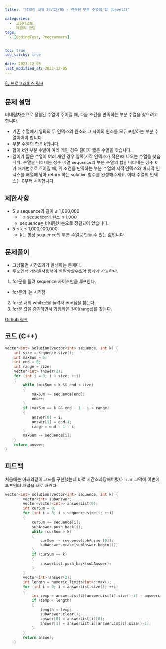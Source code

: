 ```yaml
---
title:  "데일리 코테 23/12/05 - 연속된 부분 수열의 합 (Level2)" 

categories:
  -  코딩테스트
  -  데일리 코딩
tags:
  - [CodingTest, Programmers]


toc: true
toc_sticky: true

date: 2023-12-05
last_modified_at: 2023-12-05
---
```


[🌜 프로그래머스 링크](https://school.programmers.co.kr/learn/courses/30/lessons/178870)

## 문제 설명
비내림차순으로 정렬된 수열이 주어질 때, 다음 조건을 만족하는 부분 수열을 찾으려고 합니다.

- 기존 수열에서 임의의 두 인덱스의 원소와 그 사이의 원소를 모두 포함하는 부분 수열이어야 합니다.
- 부분 수열의 합은 k입니다.
- 합이 k인 부분 수열이 여러 개인 경우 길이가 짧은 수열을 찾습니다.
- 길이가 짧은 수열이 여러 개인 경우 앞쪽(시작 인덱스가 작은)에 나오는 수열을 찾습니다.
수열을 나타내는 정수 배열 sequence와 부분 수열의 합을 나타내는 정수 k가 매개변수로 주어질 때, 위 조건을 만족하는 부분 수열의 시작 인덱스와 마지막 인덱스를 배열에 담아 return 하는 solution 함수를 완성해주세요. 이때 수열의 인덱스는 0부터 시작합니다.

## 제한사항
- 5 ≤ sequence의 길이 ≤ 1,000,000
  - 1 ≤ sequence의 원소 ≤ 1,000
  - sequence는 비내림차순으로 정렬되어 있습니다.
- 5 ≤ k ≤ 1,000,000,000
  - k는 항상 sequence의 부분 수열로 만들 수 있는 값입니다.

## 문제풀이
- 그냥풀면 시간초과가 발생하는 문제다.
- 투포인터 개념을사용해야 최적화할수있어 통과가 가능하다.

1. for문을 돌려 sequence 사이즈만큼 루프한다.
  - for문의 i는 시작점
2. for문 내의 while문을 돌려서 end점을 찾는다.
3. for문 값을 증가하면서 가장작은 길이(range)를 찾는다.

[Github 링크](https://github.com/OneThingChanged/DailyCodingTest/blob/main/Program/CodingTestCpp/Level2/SumConsecutive.h)

## 코드 (C++)
```cpp
vector<int> solution(vector<int> sequence, int k) {
    int size = sequence.size();
    int maxSum = 0;
    int end = 0;
    int range = size;
    vector<int> answer(2);
    for (int i = 0; i < size; ++i)
    {
        while (maxSum < k && end < size)
        {
            maxSum += sequence[end];
            end++;
        }
        if (maxSum == k && end - 1 - i < range)
        {
            answer[0] = i;
            answer[1] = end-1;
            range = end - 1 - i;
        }
        maxSum -= sequence[i];
    }
    return answer;
}
```

## 피드백
처음에는 아래와같이 코드를 구현했는데 바로 시간초과당해버렸다 ㅠ.ㅠ
그덕에 이번에 투포인터 개념을 새로 배웠다
```cpp
vector<int> solution(vector<int> sequence, int k) {
        vector<int> subAnswer;
        vector<vector<int>> answerList(0); 
        int curSum = 0;
        for (int i = 0; i < sequence.size(); ++i)
        {
            curSum += sequence[i];
            subAnswer.push_back(i);
            while (curSum > k)
            {
                curSum -= sequence[subAnswer[0]];
                subAnswer.erase(subAnswer.begin());
            }
            if (curSum == k)
            {
                answerList.push_back(subAnswer);
            }
        }
        vector<int> answer(2);
        int length = numeric_limits<int>::max();
        for (int i = 0; i < answerList.size(); ++i)
        {
            int temp = answerList[i][answerList[i].size()-1] - answerList[i][0];
            if (temp < length)
            {
                length = temp;
                subAnswer.clear();
                answer[0] = answerList[i][0];
                answer[1] = answerList[i][answerList[i].size()-1];
            }
        }
        return answer;
    }
```

<script src="https://utteranc.es/client.js"
        repo="OneThingChanged/OneThingChanged.github.io"
        issue-term="pathname"
        label="utterances"
        theme="github-dark"
        crossorigin="anonymous"
        async>
</script>
